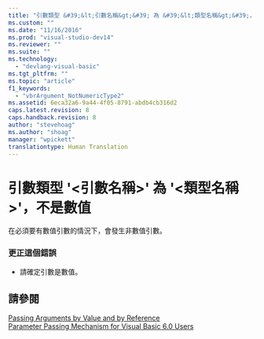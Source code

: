 ```yaml
---
title: "引數類型 &#39;&lt;引數名稱&gt;&#39; 為 &#39;&lt;類型名稱&gt;&#39;，不是數值 | Microsoft Docs"
ms.custom: ""
ms.date: "11/16/2016"
ms.prod: "visual-studio-dev14"
ms.reviewer: ""
ms.suite: ""
ms.technology: 
  - "devlang-visual-basic"
ms.tgt_pltfrm: ""
ms.topic: "article"
f1_keywords: 
  - "vbrArgument_NotNumericType2"
ms.assetid: 6eca32a6-9a44-4f05-8791-abdb4cb316d2
caps.latest.revision: 8
caps.handback.revision: 8
author: "stevehoag"
ms.author: "shoag"
manager: "wpickett"
translationtype: Human Translation
---
```

# 引數類型 &#39;&lt;引數名稱&gt;&#39; 為 &#39;&lt;類型名稱&gt;&#39;，不是數值
在必須要有數值引數的情況下，會發生非數值引數。  
  
### 更正這個錯誤  
  
-   請確定引數是數值。  
  
## 請參閱  
 [Passing Arguments by Value and by Reference](../../visual-basic/programming-guide/language-features/procedures/passing-arguments-by-value-and-by-reference.md)   
 [Parameter Passing Mechanism for Visual Basic 6.0 Users](http://msdn.microsoft.com/zh-tw/0fa2b0dc-aa1c-4797-bbd6-aa13c611cab2)